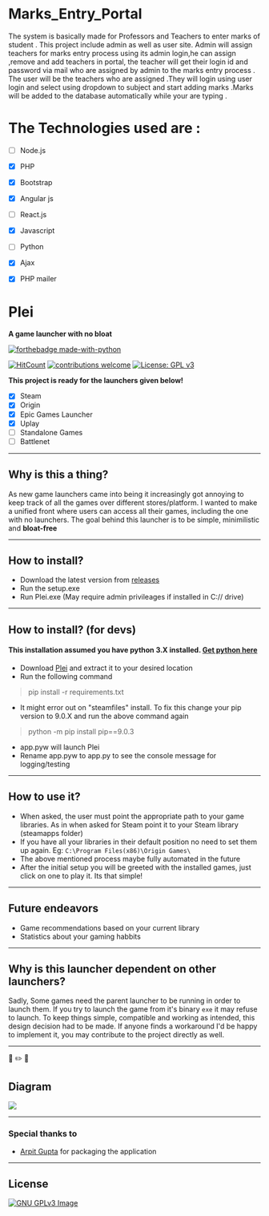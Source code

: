 # Marks_Entry_Portal
 The system is basically made for Professors and Teachers to enter marks of student .
 This project include admin as well as user site.
 Admin will assign teachers for marks entry process using its admin login,he can assign ,remove and add teachers in portal, the teacher will get their login id and password via mail who are assigned by admin to the marks entry process .
The user will be the teachers who are assigned .They will login using user login and select using dropdown to subject and start adding marks .Marks will be added to the database automatically while your are typing .

# The Technologies used are :
- [ ] Node.js
- [x] PHP
- [x] Bootstrap
- [x] Angular js
- [ ] React.js
- [x] Javascript
- [ ] Python
- [x] Ajax
- [x] PHP mailer


# Plei 
**A game launcher with no bloat**

[![forthebadge made-with-python](http://ForTheBadge.com/images/badges/made-with-python.svg)](https://www.python.org/)

[![HitCount](http://hits.dwyl.io/sakshatshinde/Plei.svg)](http://hits.dwyl.io/sakshatshinde/Plei) [![contributions welcome](https://img.shields.io/badge/contributions-welcome-brightgreen.svg?style=flat)](https://github.com/dwyl/esta/issues) [![License: GPL v3](https://img.shields.io/badge/License-GPLv3-blue.svg)](https://www.gnu.org/licenses/gpl-3.0)

**This project is ready for the launchers given below!** 

- [x] Steam
- [x] Origin
- [x] Epic Games Launcher
- [x] Uplay
- [ ] Standalone Games
- [ ] Battlenet

---

## Why is this a thing?

As new game launchers came into being it increasingly got annoying to keep track of all the games over different stores/platform. I wanted to make a unified front where users can access all their games, including the one with no launchers. The goal behind this launcher is to be simple, minimilistic and **bloat-free**

---

## How to install?

- Download the latest version from [releases](https://github.com/sakshatshinde/Plei/releases)
- Run the setup.exe
- Run Plei.exe (May require admin privileages if installed in C:// drive)

---

## How to install? (for devs)

#### This installation assumed you have python 3.X installed. [Get python here](https://www.python.org/ftp/python/3.8.1/python-3.8.1-amd64.exe)
 - Download [Plei](https://github.com/sakshatshinde/Plei/releases/download/1.0/Plei.rar) and extract it to your desired location
 - Run the following command
 > pip install -r requirements.txt
 - It might error out on "steamfiles" install. To fix this change your pip version to 9.0.X and run the above command again
 > python -m pip install pip==9.0.3 
 - app.pyw will launch Plei
 - Rename app.pyw to app.py to see the console message for logging/testing
 
 ---

## How to use it?

- When asked, the user must point the appropriate path to your game libraries. As in when asked for Steam point it to your Steam library (steamapps folder)
- If you have all your libraries in their default position no need to set them up again. Eg: `C:\Program Files(x86)\Origin Games\`
-  The above mentioned process maybe fully automated in the future
- After the initial setup you will be greeted with the installed games, just click on one to play it. Its that simple!

---

## Future endeavors 

 - Game recommendations based on your current library
 - Statistics about your gaming habbits
 
 ---
 
## Why is this launcher dependent on other launchers?

Sadly, Some games need the parent launcher to be running in order to launch them. If you try to launch the game from it's binary `exe` it may refuse to launch. To keep things simple, compatible and working as intended, this design decision had to be made. If anyone finds a workaround I'd be happy to implement it, you may contribute to the project directly as well. 

---

:triangular_ruler: :pencil2: :straight_ruler:
## Diagram 

[![](https://mermaid.ink/img/eyJjb2RlIjoiZ3JhcGggTFJcblxuQT5QbGVpXSAtLT4gU3t7U3RlYW19fVxuQSAtLT4gRXt7RUdTfX1cbkEgLS0-IE97e09yaWdpbn19XG5BIC0tPiBVe3t1UGxheX19XG5BIC0tPiBCe3tiYXR0bGVOZXR9fVxuQSAtLT4gUFtPZmZsaW5lIEdhbWVzXVxuUyAtLT4gTihTdG9yZSBOZXR3b3JrIFByb3RvY29sKVxuRSAtLT4gTihTdG9yZSBOZXR3b3JrIFByb3RvY29sKVxuTyAtLT4gTihTdG9yZSBOZXR3b3JrIFByb3RvY29sKVxuVSAtLT4gTihTdG9yZSBOZXR3b3JrIFByb3RvY29sKVxuQiAtLT4gTihTdG9yZSBOZXR3b3JrIFByb3RvY29sKVxuUCAtLT4gYmluKEJpbmFyeSBFWEUpXG5OIC0uLT4gTChbTGF1bmNoIHRoZSBnYW1lXSlcbmJpbiAtLi0-IEwiLCJtZXJtYWlkIjp7InRoZW1lIjoiZGVmYXVsdCJ9fQ)](https://mermaid-js.github.io/mermaid-live-editor/#/edit/eyJjb2RlIjoiZ3JhcGggTFJcblxuQT5QbGVpXSAtLT4gU3t7U3RlYW19fVxuQSAtLT4gRXt7RUdTfX1cbkEgLS0-IE97e09yaWdpbn19XG5BIC0tPiBVe3t1UGxheX19XG5BIC0tPiBCe3tiYXR0bGVOZXR9fVxuQSAtLT4gUFtPZmZsaW5lIEdhbWVzXVxuUyAtLT4gTihTdG9yZSBOZXR3b3JrIFByb3RvY29sKVxuRSAtLT4gTihTdG9yZSBOZXR3b3JrIFByb3RvY29sKVxuTyAtLT4gTihTdG9yZSBOZXR3b3JrIFByb3RvY29sKVxuVSAtLT4gTihTdG9yZSBOZXR3b3JrIFByb3RvY29sKVxuQiAtLT4gTihTdG9yZSBOZXR3b3JrIFByb3RvY29sKVxuUCAtLT4gYmluKEJpbmFyeSBFWEUpXG5OIC0uLT4gTChbTGF1bmNoIHRoZSBnYW1lXSlcbmJpbiAtLi0-IEwiLCJtZXJtYWlkIjp7InRoZW1lIjoiZGVmYXVsdCJ9fQ)

---

### Special thanks to
- [Arpit Gupta](https://github.com/NarutoOp)
for packaging the application

---

## License
[![GNU GPLv3 Image](https://www.gnu.org/graphics/gplv3-127x51.png)](http://www.gnu.org/licenses/gpl-3.0.en.html)
